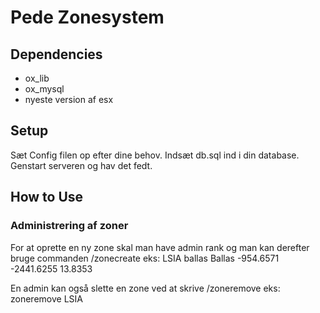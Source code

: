 # Pede Zonesystem

## Dependencies
- ox_lib
- ox_mysql
- nyeste version af esx

## Setup
Sæt Config filen op efter dine behov.
Indsæt db.sql ind i din database.
Genstart serveren og hav det fedt.

## How to Use
### Administrering af zoner
<p>For at oprette en ny zone skal man have admin rank og man kan derefter bruge commanden /zonecreate eks: LSIA ballas Ballas -954.6571 -2441.6255 13.8353</p>
<p>En admin kan også slette en zone ved at skrive /zoneremove eks: zoneremove LSIA</p>


